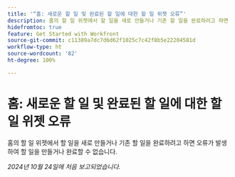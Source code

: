 ```yaml
---
title: '“홈: 새로운 할 일 및 완료된 할 일에 대한 할 일 위젯 오류”'
description: 홈의 할 일 위젯에서 할 일을 새로 만들거나 기존 할 일을 완료하려고 하면 오류가 발생하여 할 일을 만들거나 완료할 수 없습니다.
hidefromtoc: true
feature: Get Started with Workfront
source-git-commit: c11389a7dc7d6d62f1025c7c42f8b5e22204581d
workflow-type: ht
source-wordcount: '82'
ht-degree: 100%

---
```


# 홈: 새로운 할 일 및 완료된 할 일에 대한 할 일 위젯 오류

홈의 할 일 위젯에서 할 일을 새로 만들거나 기존 할 일을 완료하려고 하면 오류가 발생하여 할 일을 만들거나 완료할 수 없습니다.

_2024년 10월 24일에 처음 보고되었습니다._
